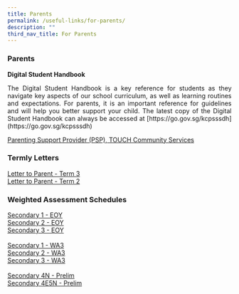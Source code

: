 ```yaml
---
title: Parents
permalink: /useful-links/for-parents/
description: ""
third_nav_title: For Parents
---
```

### Parents
**Digital Student Handbook**<br>
<p align="justify">The Digital Student Handbook is a key reference for students as they navigate key aspects of our school curriculum, as well as learning routines and expectations. For parents, it is an important reference for guidelines and will help you better support your child. The latest copy of the Digital Student Handbook can always be accessed at [https://go.gov.sg/kcpsssdh](https://go.gov.sg/kcpsssdh)
</p>

[Parenting Support Provider (PSP), TOUCH Community Services](/files/Useful%20Links/Parents/TOUCH%20Parenting%20Update%20(April%202020).pdf)


### Termly Letters
[Letter to Parent - Term 3](/files/Useful%20Links/Termly%20Updates/2023%20term%203%20parent%20letter%20(final).pdf)<br>
[Letter to Parent - Term 2](/files/Useful%20Links/Termly%20Updates/2023%20kcpss%20term%202%20letter.pdf)

### Weighted Assessment Schedules

[Secondary 1 - EOY](/files/Useful%20Links/WA%20Assessment/sec%201%20eoy%20timetable%202023_for_parents_final.pdf)<br>[Secondary 2 - EOY](/files/Useful%20Links/WA%20Assessment/sec%202%20eoy%20timetable%202023_forparents.pdf)<br>[Secondary 3 - EOY](/files/Useful%20Links/WA%20Assessment/sec%203%20eoy%20timetable%202023_forparents.pdf)<br><br>
[Secondary 1 - WA3](/files/Useful%20Links/Termly%20Updates/sec1%20wa3%20schedule%202023.pdf)<br>[Secondary 2 - WA3](/files/Useful%20Links/Termly%20Updates/secondary%202%20-%20wa3_updated.pdf)
<br>[Secondary 3 - WA3](/files/Useful%20Links/Termly%20Updates/sec%203%20wa3%20schedule%202023.pdf)<br><br>
[Secondary 4N - Prelim](/files/Useful%20Links/Termly%20Updates/sec%204n%20prelim%202023_for%20parents.pdf)<br>
[Secondary 4E5N - Prelim](/files/Useful%20Links/Termly%20Updates/sec%204e5n%20prelim%202023_for%20parents.pdf)